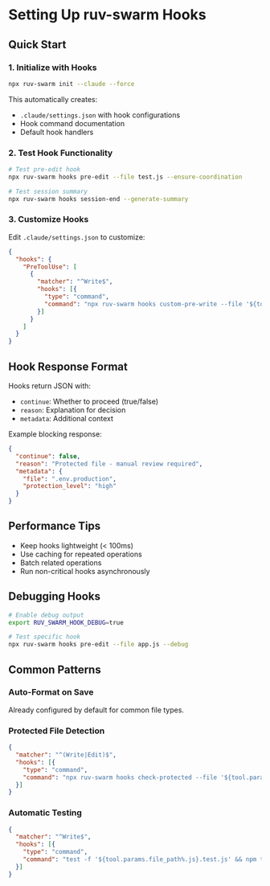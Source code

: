 # Setting Up ruv-swarm Hooks

## Quick Start

### 1. Initialize with Hooks

```bash
npx ruv-swarm init --claude --force
```

This automatically creates:

- `.claude/settings.json` with hook configurations
- Hook command documentation
- Default hook handlers

### 2. Test Hook Functionality

```bash
# Test pre-edit hook
npx ruv-swarm hooks pre-edit --file test.js --ensure-coordination

# Test session summary
npx ruv-swarm hooks session-end --generate-summary
```

### 3. Customize Hooks

Edit `.claude/settings.json` to customize:

```json
{
  "hooks": {
    "PreToolUse": [
      {
        "matcher": "^Write$",
        "hooks": [{
          "type": "command",
          "command": "npx ruv-swarm hooks custom-pre-write --file '${tool.params.file_path}'"
        }]
      }
    ]
  }
}
```

## Hook Response Format

Hooks return JSON with:

- `continue`: Whether to proceed (true/false)
- `reason`: Explanation for decision
- `metadata`: Additional context

Example blocking response:

```json
{
  "continue": false,
  "reason": "Protected file - manual review required",
  "metadata": {
    "file": ".env.production",
    "protection_level": "high"
  }
}
```

## Performance Tips

- Keep hooks lightweight (< 100ms)
- Use caching for repeated operations
- Batch related operations
- Run non-critical hooks asynchronously

## Debugging Hooks

```bash
# Enable debug output
export RUV_SWARM_HOOK_DEBUG=true

# Test specific hook
npx ruv-swarm hooks pre-edit --file app.js --debug
```

## Common Patterns

### Auto-Format on Save

Already configured by default for common file types.

### Protected File Detection

```json
{
  "matcher": "^(Write|Edit)$",
  "hooks": [{
    "type": "command",
    "command": "npx ruv-swarm hooks check-protected --file '${tool.params.file_path}'"
  }]
}
```

### Automatic Testing

```json
{
  "matcher": "^Write$",
  "hooks": [{
    "type": "command",
    "command": "test -f '${tool.params.file_path%.js}.test.js' && npm test '${tool.params.file_path%.js}.test.js'"
  }]
}
```

